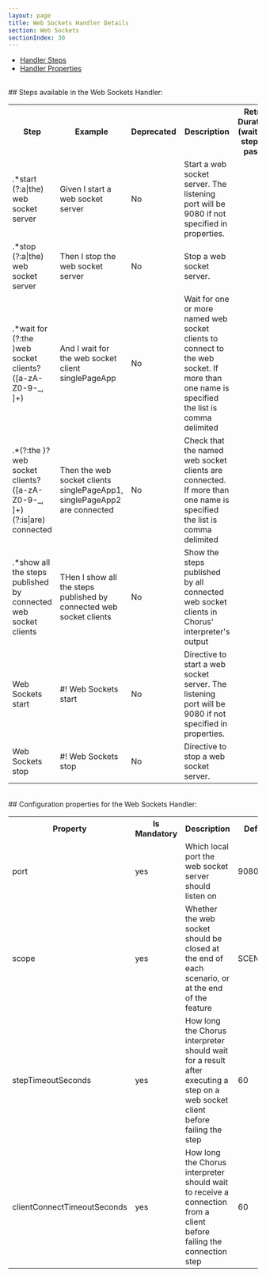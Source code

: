 ```yaml
---
layout: page
title: Web Sockets Handler Details
section: Web Sockets
sectionIndex: 30
---
```




* [Handler Steps](#steps)  
* [Handler Properties](#properties)

  
<br/>
<a name="steps"/>
## Steps available in the Web Sockets Handler:
  
<br/>
<table>
    <tr>
        <th>Step</th><th>Example</th><th>Deprecated</th><th>Description</th><th>Retry Duration (wait for step to pass)</th>
    </tr>
    <tr>
        <td>.*start (?:a|the) web socket server</td>
        <td>Given I start a web socket server</td>
        <td>No</td>
        <td>Start a web socket server. The listening port will be 9080 if not specified in properties.</td>
        <td></td>
    </tr>
    <tr>
        <td>.*stop (?:a|the) web socket server</td>
        <td>Then I stop the web socket server</td>
        <td>No</td>
        <td>Stop a web socket server.</td>
        <td></td>
    </tr>
    <tr>
        <td>.*wait for (?:the )web socket clients? ([a-zA-Z0-9-_, ]+)</td>
        <td>And I wait for the web socket client singlePageApp</td>
        <td>No</td>
        <td>Wait for one or more named web socket clients to connect to the web socket. If more than one name is specified the list is comma delimited</td>
        <td></td>
    </tr>
    <tr>
        <td>.*(?:the )?web socket clients? ([a-zA-Z0-9-_, ]+) (?:is|are) connected</td>
        <td>Then the web socket clients singlePageApp1, singlePageApp2 are connected</td>
        <td>No</td>
        <td>Check that the named web socket clients are connected. If more than one name is specified the list is comma delimited</td>
        <td></td>
    </tr>
    <tr>
        <td>.*show all the steps published by connected web socket clients</td>
        <td>THen I show all the steps published by connected web socket clients</td>
        <td>No</td>
        <td>Show the steps published by all connected web socket clients in Chorus' interpreter's output</td>
        <td></td>
    </tr>
    <tr>
        <td>Web Sockets start</td>
        <td>#! Web Sockets start</td>
        <td>No</td>
        <td>Directive to start a web socket server. The listening port will be 9080 if not specified in properties.</td>
        <td></td>
    </tr>
    <tr>
        <td>Web Sockets stop</td>
        <td>#! Web Sockets stop</td>
        <td>No</td>
        <td>Directive to stop a web socket server.</td>
        <td></td>
    </tr>

</table>
  

<br/>
<a name="properties"/>
## Configuration properties for the Web Sockets Handler:
  
<br/>
<table>
    <tr>
        <th>Property</th><th>Is Mandatory</th><th>Description</th><th>Default</th><th>Validation</th>
    </tr>
    <tr>
        <td>port</td>
        <td>yes</td>
        <td>Which local port the web socket server should listen on</td>
        <td>9080</td>
        <td>\d+</td>
    </tr>
    <tr>
        <td>scope</td>
        <td>yes</td>
        <td>Whether the web socket should be closed at the end of each scenario, or at the end of the feature</td>
        <td>SCENARIO</td>
        <td>One of: SCENARIO, FEATURE</td>
    </tr>
    <tr>
        <td>stepTimeoutSeconds</td>
        <td>yes</td>
        <td>How long the Chorus interpreter should wait for a result after executing a step on a web socket client before failing the step</td>
        <td>60</td>
        <td>\d+</td>
    </tr>
    <tr>
        <td>clientConnectTimeoutSeconds</td>
        <td>yes</td>
        <td>How long the Chorus interpreter should wait to receive a connection from a client before failing the connection step</td>
        <td>60</td>
        <td>\d+</td>
    </tr>

</table>

